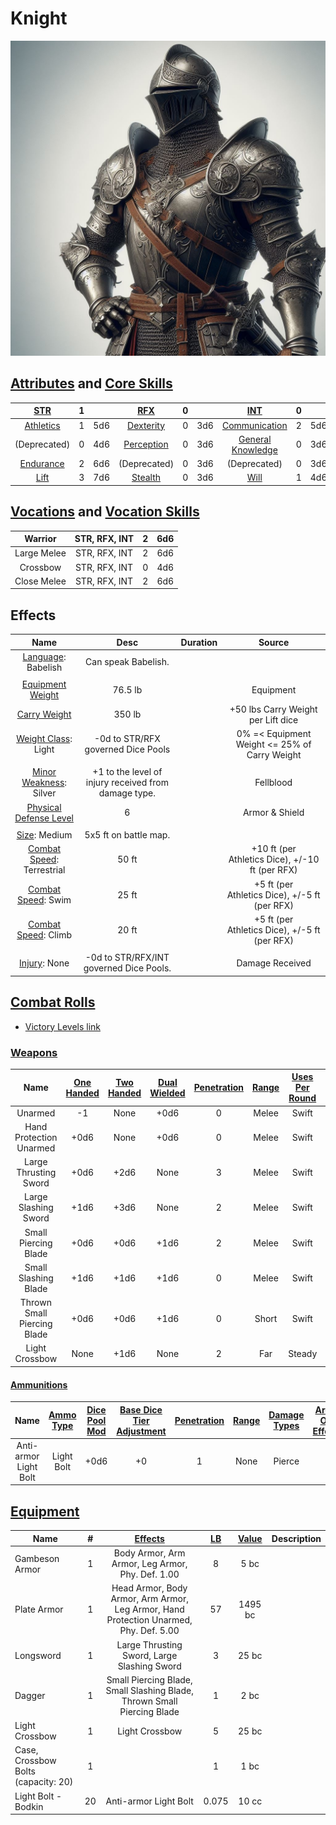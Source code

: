 # Knight

![img](./Knight.jpg)

## [Attributes](./../../../../../../FogentRoleplayCoreRules/src/GeneralRules/Attributes.md) and [Core Skills](./../../../../../../FogentRoleplayCoreRules/src/GeneralRules/CoreSkills.md)

|  [STR](./../../../../../../FogentRoleplayCoreRules/src/GeneralRules/Attributes.md#strength-str)  | 1 |    |    [RFX](./../../../../../../FogentRoleplayCoreRules/src/GeneralRules/Attributes.md#reflex-rfx)    | 0 |    |        [INT](./../../../../../../FogentRoleplayCoreRules/src/GeneralRules/Attributes.md#intelligence-int)        | 0 |    |
| :-----------------------------------------------------------------------: | :-: | :-: | :-------------------------------------------------------------------------: | :-: | :-: | :---------------------------------------------------------------------------------------: | :-: | :-: |
| [Athletics](./../../../../../../FogentRoleplayCoreRules/src/GeneralRules/CoreSkills.md#athletics) | 1 | 5d6 |  [Dexterity](./../../../../../../FogentRoleplayCoreRules/src/GeneralRules/CoreSkills.md#dexterity)  | 0 | 3d6 |     [Communication](./../../../../../../FogentRoleplayCoreRules/src/GeneralRules/CoreSkills.md#communication)     | 2 | 5d6 |
|                               (Deprecated)                               | 0 | 4d6 | [Perception](./../../../../../../FogentRoleplayCoreRules/src/GeneralRules/CoreSkills.md#perception) | 0 | 3d6 | [General Knowledge](./../../../../../../FogentRoleplayCoreRules/src/GeneralRules/CoreSkills.md#general-knowledge) | 0 | 3d6 |
| [Endurance](./../../../../../../FogentRoleplayCoreRules/src/GeneralRules/CoreSkills.md#endurance) | 2 | 6d6 |                                (Deprecated)                                | 0 | 3d6 |                                       (Deprecated)                                       | 0 | 3d6 |
|      [Lift](./../../../../../../FogentRoleplayCoreRules/src/GeneralRules/CoreSkills.md#lift)      | 3 | 7d6 |    [Stealth](./../../../../../../FogentRoleplayCoreRules/src/GeneralRules/CoreSkills.md#stealth)    | 0 | 3d6 |              [Will](./../../../../../../FogentRoleplayCoreRules/src/GeneralRules/CoreSkills.md#will)              | 1 | 4d6 |

## [Vocations](./../../../../../../FogentRoleplayCoreRules/src/GeneralRules/Vocations.md) and [Vocation Skills](./../../../../../../FogentRoleplayCoreRules/src/GeneralRules/Vocations.md#vocation-skills)

|   Warrior   | STR, RFX, INT | 2 | 6d6 |
| :---------: | :-----------: | :-: | :-: |
| Large Melee | STR, RFX, INT | 2 | 6d6 |
|  Crossbow  | STR, RFX, INT | 0 | 4d6 |
| Close Melee | STR, RFX, INT | 2 | 6d6 |

## Effects

|                                             Name                                             |                         Desc                         | Duration |                      Source                      |
| :-------------------------------------------------------------------------------------------: | :--------------------------------------------------: | :------: | :----------------------------------------------: |
|                     [Language](./../../../Languages/Languages.md): Babelish                     |                 Can speak Babelish.                 |          |                                                  |
|                                                                                              |                                                      |          |                                                  |
|      [Equipment Weight](./../../../../../../FogentRoleplayCoreRules/src/AdvancedRules/EquipmentCarryWeightAndWeightClasses.md#equipment)      |                       76.5 lb                       |          |                    Equipment                    |
|       [Carry Weight](./../../../../../../FogentRoleplayCoreRules/src/AdvancedRules/EquipmentCarryWeightAndWeightClasses.md#carry-weight)       |                        350 lb                        |          |        +50 lbs Carry Weight per Lift dice        |
|  [Weight Class](./../../../../../../FogentRoleplayCoreRules/src/AdvancedRules/EquipmentCarryWeightAndWeightClasses.md#weight-classes): Light  |          -0d to STR/RFX governed Dice Pools          |          |  0% =< Equipment Weight <= 25% of Carry Weight  |
|                                                                                              |                                                      |          |                                                  |
|    [Minor Weakness](./../../../../../../FogentRoleplayCoreRules/src/CombatRules/WeaknessAndResistance.md): Silver    | +1 to the level of injury received from damage type. |          |                    Fellblood                    |
|   [Physical Defense Level](./../../../../../../FogentRoleplayCoreRules/src/CombatRules/Defense.md#physical-defense)   |                          6                          |          |                  Armor & Shield                  |
|                                                                                              |                                                      |          |                                                  |
|             [Size](./../../../../../../FogentRoleplayCoreRules/src/CombatRules/BattleMap.md#size): Medium             |                5x5 ft on battle map.                |          |                                                  |
| [Combat Speed](./../../../../../../FogentRoleplayCoreRules/src/CombatRules/BattleMap.md#combat-speed): Terrestrial |                        50 ft                        |          | +10 ft (per Athletics Dice), +/-10 ft (per RFX) |
|    [Combat Speed](./../../../../../../FogentRoleplayCoreRules/src/CombatRules/BattleMap.md#combat-speed): Swim    |                        25 ft                        |          |  +5 ft (per Athletics Dice), +/-5 ft (per RFX)  |
|    [Combat Speed](./../../../../../../FogentRoleplayCoreRules/src/CombatRules/BattleMap.md#combat-speed): Climb    |                        20 ft                        |          |  +5 ft (per Athletics Dice), +/-5 ft (per RFX)  |
|                                                                                              |                                                      |          |                                                  |
|                 [Injury](./../../../../../../FogentRoleplayCoreRules/src/CombatRules/InjuryAndHealing.md): None                 |            -0d to STR/RFX/INT governed Dice Pools.            |          |                 Damage Received                 |

## [Combat Rolls](./../../../../../../FogentRoleplayCoreRules/src/CombatRules/CombatRolls.md)

- [Victory Levels link](./../../../../../../FogentRoleplayCoreRules/src/CombatRules/VictoryLevels.md)

### [Weapons](./../../../../../../FogentRoleplayCoreRules/src/CombatRules/Weapons.md)

|            Name            | [One<br />Handed](./../../../../../../FogentRoleplayCoreRules/src/CombatRules/Weapons.md#one-handed) | [Two<br />Handed](./../../../../../../FogentRoleplayCoreRules/src/CombatRules/Weapons.md#two-handed) | [Dual<br />Wielded](./../../../../../../FogentRoleplayCoreRules/src/CombatRules/Weapons.md#dual-wielded) | [Penetration](./../../../../../../FogentRoleplayCoreRules/src/CombatRules/Penetration.md) | [Range](./../../../../../../FogentRoleplayCoreRules/src/CombatRules/Range.md) | [Uses Per<br />Round](./../../../../../../FogentRoleplayCoreRules/src/CombatRules/UsesPerRound.md) | [Area Of<br />Effect](./../../../../../../FogentRoleplayCoreRules/src/CombatRules/AreaOfEffect.md) | [Ammo<br />Type](./../../../../../../FogentRoleplayCoreRules/src/CombatRules/Ammunitions.md#ammo-type) | [Ammo<br />Per Use](./../../../../../../FogentRoleplayCoreRules/src/CombatRules/Weapons.md#ammo-per-shot) | [Damage<br />Types](./../../../../../../FogentRoleplayCoreRules/src/CombatRules/DamageTypes.md) |
| :-------------------------: | :--------------------------------------------------------------------------: | :--------------------------------------------------------------------------: | :------------------------------------------------------------------------------: | :---------------------------------------------------------------: | :---------------------------------------------------: | :-------------------------------------------------------------------------------------: | :------------------------------------------------------------------------: | :----------------------------------------------------------------------------: | :-------------------------------------------------------------------------------: | :---------------------------------------------------------------------: |
|           Unarmed           |                                      -1                                      |                                     None                                     |                                       +0d6                                       |                                 0                                 |                         Melee                         |                                          Swift                                          |                                                                            |                                      None                                      |                                                                                  |                                Bludgeon                                |
|   Hand Protection Unarmed   |                                     +0d6                                     |                                     None                                     |                                       +0d6                                       |                                 0                                 |                         Melee                         |                                          Swift                                          |                                                                            |                                      None                                      |                                                                                  |                                Bludgeon                                |
|    Large Thrusting Sword    |                                     +0d6                                     |                                     +2d6                                     |                                       None                                       |                                 3                                 |                         Melee                         |                                          Swift                                          |                                                                            |                                      None                                      |                                                                                  |                                 Pierce                                 |
|    Large Slashing Sword    |                                     +1d6                                     |                                     +3d6                                     |                                       None                                       |                                 2                                 |                         Melee                         |                                          Swift                                          |                                                                            |                                      None                                      |                                                                                  |                                  Slash                                  |
|    Small Piercing Blade    |                                     +0d6                                     |                                     +0d6                                     |                                       +1d6                                       |                                 2                                 |                         Melee                         |                                          Swift                                          |                                                                            |                                      None                                      |                                                                                  |                                 Pierce                                 |
|    Small Slashing Blade    |                                     +1d6                                     |                                     +1d6                                     |                                       +1d6                                       |                                 0                                 |                         Melee                         |                                          Swift                                          |                                                                            |                                      None                                      |                                                                                  |                                  Slash                                  |
| Thrown Small Piercing Blade |                                     +0d6                                     |                                     +0d6                                     |                                       +1d6                                       |                                 0                                 |                         Short                         |                                          Swift                                          |                                                                            |                                      Self                                      |                                         1                                         |                                 Pierce                                 |
|       Light Crossbow       |                                     None                                     |                                     +1d6                                     |                                       None                                       |                                 2                                 |                          Far                          |                                         Steady                                         |                                                                            |                                   Light Bolt                                   |                                         1                                         |                                                                        |

#### [Ammunitions](./../../../../../../FogentRoleplayCoreRules/src/CombatRules/Ammunitions.md)

|         Name         | [Ammo<br />Type](./../../../../../../FogentRoleplayCoreRules/src/CombatRules/Ammunitions.md#ammo-type) | [Dice Pool Mod](./../../../../../../FogentRoleplayCoreRules/src/CombatRules/Ammunitions.md#dice-pool-mod) | [Base Dice Tier Adjustment](./../../../../../../FogentRoleplayCoreRules/src/CombatRules/Ammunitions.md#resource-dice) | [Penetration](./../../../../../../FogentRoleplayCoreRules/src/CombatRules/Ammunitions.md#penetration) | [Range](./../../../../../../FogentRoleplayCoreRules/src/CombatRules/Ammunitions.md#range) | [Damage<br />Types](./../../../../../../FogentRoleplayCoreRules/src/CombatRules/Ammunitions.md#damage-types) | [Area Of<br />Effect](./../../../../../../FogentRoleplayCoreRules/src/CombatRules/Ammunitions.md#area-of-effect) |
| :-------------------: | :----------------------------------------------------------------------------: | :-------------------------------------------------------------------------------: | :-------------------------------------------------------------------------------------------: | :---------------------------------------------------------------------------: | :---------------------------------------------------------------: | :----------------------------------------------------------------------------------: | :--------------------------------------------------------------------------------------: |
| Anti-armor Light Bolt |                                   Light Bolt                                   |                                       +0d6                                       |                                              +0                                              |                                       1                                       |                               None                               |                                        Pierce                                        |                                                                                          |

## [Equipment](./../../../../../../FogentRoleplayCoreRules/src/AdvancedRules/EquipmentCarryWeightAndWeightClasses.md#equipment)

| Name                                | # |                  [Effects](./../../../../../../README.md#effect-rules)                  | [LB](./../../../../../../FogentRoleplayCoreRules/src/AdvancedRules/EquipmentCarryWeightAndWeightClasses.md) | [Value](./../../../Items/ItemShop.md#currency) | Description |
| ----------------------------------- | :-: | :-----------------------------------------------------------------------------------: | :--------------------------------------------------------: | :-----------------------------------------: | ----------- |
| Gambeson Armor                      | 1 |                   Body Armor, Arm Armor, Leg Armor, Phy. Def. 1.00                   |                             8                             |                    5 bc                    |             |
| Plate Armor                         | 1 | Head Armor, Body Armor, Arm Armor, Leg Armor, Hand Protection Unarmed, Phy. Def. 5.00 |                             57                             |                   1495 bc                   |             |
| Longsword                           | 1 |                      Large Thrusting Sword, Large Slashing Sword                      |                             3                             |                    25 bc                    |             |
| Dagger                              | 1 |        Small Piercing Blade, Small Slashing Blade, Thrown Small Piercing Blade        |                             1                             |                    2 bc                    |             |
| Light Crossbow                      | 1 |                                    Light Crossbow                                    |                             5                             |                    25 bc                    |             |
| Case, Crossbow Bolts (capacity: 20) | 1 |                                                                                      |                             1                             |                    1 bc                    |             |
| Light Bolt - Bodkin                 | 20 |                                 Anti-armor Light Bolt                                 |                           0.075                           |                    10 cc                    |             |

